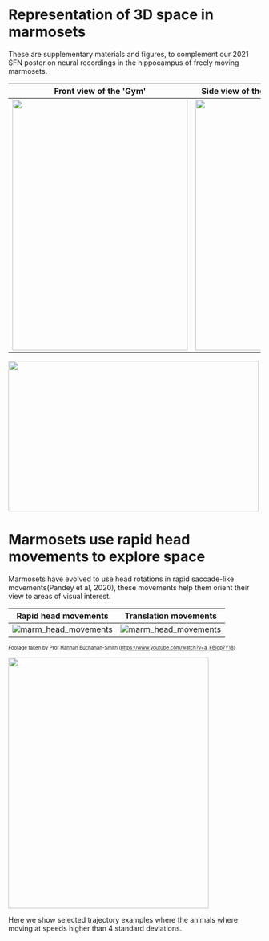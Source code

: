 # Representation of 3D space in marmosets
These are supplementary materials and figures, to complement our 2021 SFN poster on neural recordings in the hippocampus of freely moving marmosets.  

Front view of the 'Gym'            |  Side view of the 'Gym' 
:-------------------------:|:-------------------------:
<img src="https://user-images.githubusercontent.com/93541319/139714191-cb657a3c-5cd3-4c19-a5f2-5f07601ce6d2.jpg" width="350" height="500">  |  <img src="https://user-images.githubusercontent.com/93541319/139714272-b76344c3-fc60-45e5-820b-c96498f004b1.jpg" width="200" height="500">


<img src="https://user-images.githubusercontent.com/93541319/139712178-60d21343-d128-4e42-b2af-415fbab77901.png" width="500" height="300">



# Marmosets use rapid head movements to explore space

Marmosets have evolved to use head rotations in rapid saccade-like movements(Pandey et al, 2020), these movements help them orient their view to areas of visual interest.



Rapid head movements            |  Translation movements 
:-------------------------:|:-------------------------:
![marm_head_movements](https://user-images.githubusercontent.com/93541319/139729106-17c4c747-c8fd-4ab1-a372-25e89c3630d3.gif) | ![marm_head_movements](https://user-images.githubusercontent.com/93541319/139729106-17c4c747-c8fd-4ab1-a372-25e89c3630d3.gif)

<sub><sup>Footage taken by Prof Hannah Buchanan-Smith (https://www.youtube.com/watch?v=a_FBidp7Y18)</sup></sub>


<img src="https://user-images.githubusercontent.com/93541319/139725140-c6e56a17-3d22-4aa8-a64b-a82abb065a11.png" width="400" height="500">

Here we show selected trajectory examples where the animals where moving at speeds higher than 4 standard deviations.  
